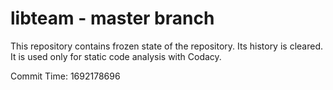 # libteam - master branch

This repository contains frozen state of the repository.
Its history is cleared. It is used only for static code
analysis with Codacy.

Commit Time: 1692178696